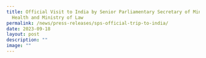 ```yaml
---
title: Official Visit to India by Senior Parliamentary Secretary of Ministry of
  Health and Ministry of Law
permalink: /news/press-releases/sps-official-trip-to-india/
date: 2023-09-18
layout: post
description: ""
image: ""
---
```

